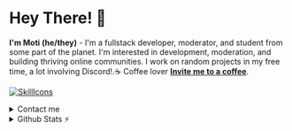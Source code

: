 # Hey There! 👋
**I'm Moti (he/they)** - I'm a fullstack developer, moderator, and student from some part of the planet. I'm interested in development, moderation, and building thriving online communities. I work on random projects in my free time, a lot involving Discord!.☕️ Coffee lover [**Invite me to a coffee**](https://motidev.com/coffe).

[![SkillIcons](https://skillicons.dev/icons?i=js,ts,html,css,nodejs,react,nextjs,tailwind,lua,java,mysql,mongodb,nginx,git,figma)](https://motidev.com)<br/>

<details>
<summary>Contact me</summary>
<p aling='center'><strong>Feel free to reach out to me! I check Discord most often, but any contact method below works.</strong></p>
<p align='center'>
    <a href='https://discord.com/users/972840062209376306'><img src='https://github.com/motidev/motidev/blob/main/networks/discord.png' height='42px' /></a>
    <a target='_blank' href='https://github.com/motidev'><img src='https://github.com/motidev/motidev/blob/main/networks/github.png' height='42px' /></a>
    <a href='https://www.twitch.tv/motidev'><img src='https://github.com/motidev/motidev/blob/main/networks/t.png' height='42px' /></a>
    <a href='https://twitter.com/motidev'><img src='https://github.com/motidev/motidev/blob/main/networks/twitter.png' height='42px' /></a>
</p>
</details>

<details>
  <summary>Github Stats ⚡</summary>
  ![Github stats](https://github-readme-stats.vercel.app/api?username=motidev&theme=blueberry&count_private=true&hide_border=true&line_height=20)
![Top Langs](https://github-readme-stats.vercel.app/api/top-langs/?username=motidev&layout=compact&theme=blueberry&count_private=true&hide_border=true)
</details>

